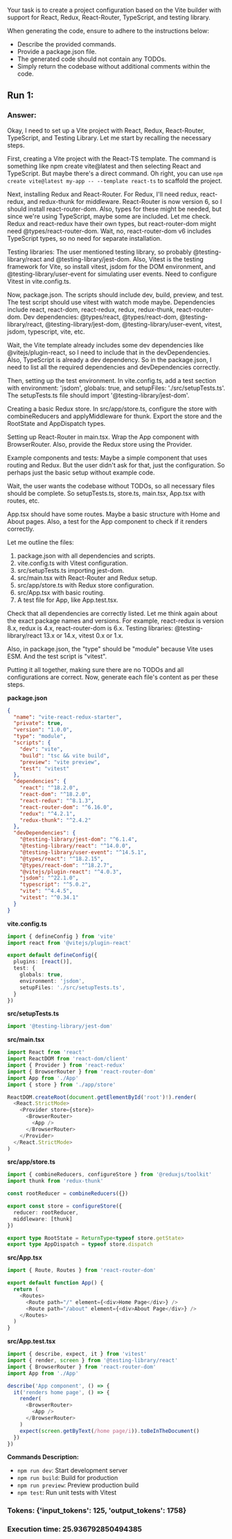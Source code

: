 Your task is to create a project configuration based on the Vite builder with support for React, Redux, React-Router, TypeScript, and testing library.

When generating the code, ensure to adhere to the instructions below:
- Describe the provided commands.
- Provide a package.json file.
- The generated code should not contain any TODOs.
- Simply return the codebase without additional comments within the code.

## Run 1:
### Answer:
<think>
Okay, I need to set up a Vite project with React, Redux, React-Router, TypeScript, and Testing Library. Let me start by recalling the necessary steps.

First, creating a Vite project with the React-TS template. The command is something like npm create vite@latest and then selecting React and TypeScript. But maybe there's a direct command. Oh right, you can use `npm create vite@latest my-app -- --template react-ts` to scaffold the project.

Next, installing Redux and React-Router. For Redux, I'll need redux, react-redux, and redux-thunk for middleware. React-Router is now version 6, so I should install react-router-dom. Also, types for these might be needed, but since we're using TypeScript, maybe some are included. Let me check. Redux and react-redux have their own types, but react-router-dom might need @types/react-router-dom. Wait, no, react-router-dom v6 includes TypeScript types, so no need for separate installation.

Testing libraries: The user mentioned testing library, so probably @testing-library/react and @testing-library/jest-dom. Also, Vitest is the testing framework for Vite, so install vitest, jsdom for the DOM environment, and @testing-library/user-event for simulating user events. Need to configure Vitest in vite.config.ts.

Now, package.json. The scripts should include dev, build, preview, and test. The test script should use vitest with watch mode maybe. Dependencies include react, react-dom, react-redux, redux, redux-thunk, react-router-dom. Dev dependencies: @types/react, @types/react-dom, @testing-library/react, @testing-library/jest-dom, @testing-library/user-event, vitest, jsdom, typescript, vite, etc.

Wait, the Vite template already includes some dev dependencies like @vitejs/plugin-react, so I need to include that in the devDependencies. Also, TypeScript is already a dev dependency. So in the package.json, I need to list all the required dependencies and devDependencies correctly.

Then, setting up the test environment. In vite.config.ts, add a test section with environment: 'jsdom', globals: true, and setupFiles: './src/setupTests.ts'. The setupTests.ts file should import '@testing-library/jest-dom'.

Creating a basic Redux store. In src/app/store.ts, configure the store with combineReducers and applyMiddleware for thunk. Export the store and the RootState and AppDispatch types.

Setting up React-Router in main.tsx. Wrap the App component with BrowserRouter. Also, provide the Redux store using the Provider.

Example components and tests: Maybe a simple component that uses routing and Redux. But the user didn't ask for that, just the configuration. So perhaps just the basic setup without example code.

Wait, the user wants the codebase without TODOs, so all necessary files should be complete. So setupTests.ts, store.ts, main.tsx, App.tsx with routes, etc.

App.tsx should have some routes. Maybe a basic structure with Home and About pages. Also, a test for the App component to check if it renders correctly.

Let me outline the files:

1. package.json with all dependencies and scripts.
2. vite.config.ts with Vitest configuration.
3. src/setupTests.ts importing jest-dom.
4. src/main.tsx with React-Router and Redux setup.
5. src/app/store.ts with Redux store configuration.
6. src/App.tsx with basic routing.
7. A test file for App, like App.test.tsx.

Check that all dependencies are correctly listed. Let me think again about the exact package names and versions. For example, react-redux is version 8.x, redux is 4.x, react-router-dom is 6.x. Testing libraries: @testing-library/react 13.x or 14.x, vitest 0.x or 1.x.

Also, in package.json, the "type" should be "module" because Vite uses ESM. And the test script is "vitest".

Putting it all together, making sure there are no TODOs and all configurations are correct. Now, generate each file's content as per these steps.
</think>

**package.json**
```json
{
  "name": "vite-react-redux-starter",
  "private": true,
  "version": "1.0.0",
  "type": "module",
  "scripts": {
    "dev": "vite",
    "build": "tsc && vite build",
    "preview": "vite preview",
    "test": "vitest"
  },
  "dependencies": {
    "react": "^18.2.0",
    "react-dom": "^18.2.0",
    "react-redux": "^8.1.3",
    "react-router-dom": "^6.16.0",
    "redux": "^4.2.1",
    "redux-thunk": "^2.4.2"
  },
  "devDependencies": {
    "@testing-library/jest-dom": "^6.1.4",
    "@testing-library/react": "^14.0.0",
    "@testing-library/user-event": "^14.5.1",
    "@types/react": "^18.2.15",
    "@types/react-dom": "^18.2.7",
    "@vitejs/plugin-react": "^4.0.3",
    "jsdom": "^22.1.0",
    "typescript": "^5.0.2",
    "vite": "^4.4.5",
    "vitest": "^0.34.1"
  }
}
```

**vite.config.ts**
```typescript
import { defineConfig } from 'vite'
import react from '@vitejs/plugin-react'

export default defineConfig({
  plugins: [react()],
  test: {
    globals: true,
    environment: 'jsdom',
    setupFiles: './src/setupTests.ts',
  }
})
```

**src/setupTests.ts**
```typescript
import '@testing-library/jest-dom'
```

**src/main.tsx**
```typescript
import React from 'react'
import ReactDOM from 'react-dom/client'
import { Provider } from 'react-redux'
import { BrowserRouter } from 'react-router-dom'
import App from './App'
import { store } from './app/store'

ReactDOM.createRoot(document.getElementById('root')!).render(
  <React.StrictMode>
    <Provider store={store}>
      <BrowserRouter>
        <App />
      </BrowserRouter>
    </Provider>
  </React.StrictMode>
)
```

**src/app/store.ts**
```typescript
import { combineReducers, configureStore } from '@reduxjs/toolkit'
import thunk from 'redux-thunk'

const rootReducer = combineReducers({})

export const store = configureStore({
  reducer: rootReducer,
  middleware: [thunk]
})

export type RootState = ReturnType<typeof store.getState>
export type AppDispatch = typeof store.dispatch
```

**src/App.tsx**
```typescript
import { Route, Routes } from 'react-router-dom'

export default function App() {
  return (
    <Routes>
      <Route path="/" element={<div>Home Page</div>} />
      <Route path="/about" element={<div>About Page</div>} />
    </Routes>
  )
}
```

**src/App.test.tsx**
```typescript
import { describe, expect, it } from 'vitest'
import { render, screen } from '@testing-library/react'
import { BrowserRouter } from 'react-router-dom'
import App from './App'

describe('App component', () => {
  it('renders home page', () => {
    render(
      <BrowserRouter>
        <App />
      </BrowserRouter>
    )
    expect(screen.getByText(/home page/i)).toBeInTheDocument()
  })
})
```

**Commands Description:**
- `npm run dev`: Start development server
- `npm run build`: Build for production
- `npm run preview`: Preview production build
- `npm test`: Run unit tests with Vitest

### Tokens: {'input_tokens': 125, 'output_tokens': 1758}
### Execution time: 25.936792850494385
